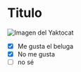 # Titulo
![Imagen del Yaktocat](https://www.anipedia.net/imagenes/ballenas-beluga.jpg)

- [x] Me gusta el beluga
- [x] No me gusta 
- [ ] no sé 
